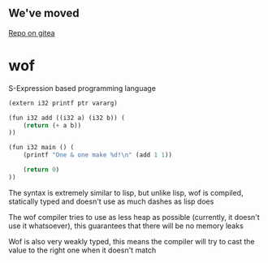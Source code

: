 ## We've moved
[Repo on gitea](http://93.100.25.80:5252/aceinetx/wof)

# wof
S-Expression based programming language 
```lisp
(extern i32 printf ptr vararg)

(fun i32 add ((i32 a) (i32 b)) (
	(return (+ a b))
))

(fun i32 main () (
	(printf "One & one make %d!\n" (add 1 1))

	(return 0)
))
```
The syntax is extremely similar to lisp, but unlike lisp, wof is compiled, statically typed and doesn't use as much dashes as lisp does

The wof compiler tries to use as less heap as possible (currently, it doesn't use it whatsoever), this guarantees that there will be no memory leaks

Wof is also very weakly typed, this means the compiler will try to cast the value to the right one when it doesn't match
